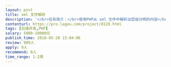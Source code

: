 ```yaml
---                
layout: post       
title: xml 文件解析           
description: '</br>任务简介：</br>使用PHP从 xml 文件中解析出层级分明的内容</br></br>要求：</br>1、面向对象对每个XML结构进行解析，可随意提取 XML 内各个结构层级下的数据</br>2、可以支持文件夹批处理xml文件</br>3、可统计单个或多个xml各个不同资源数据数量</br></br></br>交付要求：</br>1、一个上传页面。仅供演示作用，通过上传 xml 文件展示处理完后该文件各个资源的数量统计和内容</br>2、一个类库。包含各个部分内容解析处理器、统计器和相关批处理脚本等</br>3、一个使用说明文档</br></br>更详细的需要约谈。</br>'     
contenturl: https://pro.lagou.com/project/8128.html      
tags: [后端开发,PHP]            
salary: 5000-10000元          
publish_time: 2018-05-28 15:04:06         
review: 909人                   
apply: 9人                   
recommend: 0人                   
time_range: 1-2周              
---                 
```

